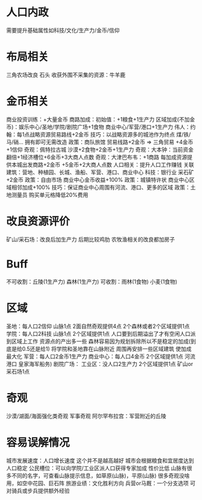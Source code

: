 # 人口内政
需要提升基础属性如科技/文化/生产力/金币/信仰

# 布局相关
三角农场改良
石头
收获外围不采集的资源：牛羊鹿

# 金币相关
商业投资训练：+大量金币
商路加成：初始值：+1粮食+1生产力
    区域加成(不加金币)：娱乐中心/圣地/学院/剧院广场+1食物    商业中心/军营/港口+1生产力
    伟人：约翰：每1点战略资源贸易路线+2金币
         技巧：以战略资源多的城池作为终点 煤/铁/马/硝... 拥有即可无需改造
    政策：商队旅馆 贸易线路+2金币 => 三角贸易 +4金币+1信仰
奇观：佩特拉古城 沙漠+2食物+2金币+1生产力
奇观：大本钟：当前资金翻倍+1经济槽位+6金币+3大商人点数
奇观：大津巴布韦：+1商路 每加成资源提供本城出发商路+2金币 +5金币+2大商人点数
人口相关：提升人口工作赚钱 
    关联建筑：营地、种植园、长城、渔船、军营、港口、商业中心
科技：银行业 采石矿+2金币
政策：自由市场 商业中心金币收益+100%
政策：城镇特许状 商业中心区域相邻加成+100%
    技巧：保证商业中心周围有河流、港口、更多的区域
政策：土地测量员 购买单元格降低20%费用

# 改良资源评价
矿山/采石场：改良后加生产力 后期比较鸡肋
农牧渔相关的改良都加房子

# Buff
不可收割：丘陵(1生产力) 森林(1生产力)
可收割：雨林(1食物) 小麦(1食物)

# 区域
圣地：每人口2信仰 山脉1点 2面自然奇观提供4点 2个森林或者2个区域提供1点
学院：每人口2科技 山脉1点 2个区域提供1点
    人口要到后期溢出了才有空闲人口派到区域上工作 资源点的产出多一些
    森林容易因为规划拆除所以不是稳定的加成(到底是给0.5还是给1)
    将学院和圣地靠在山脉附近 周围再安排一些区域建筑 使加成最大化
军营：每人口2金币1生产力
商业中心：每人口4金币 2个区域提供1点 河流 港口 皇家海军船务)
剧院广场：
工业区：没人口2生产力 2个区域提供1点 矿山or采石场1点

# 奇观
沙漠/湖面/海面强化类奇观
军事奇观 阿尔罕布拉宫：军营附近的丘陵

# 容易误解情况
城市发展速度：人口增长速度 这个并不是越高越好 城市会根据粮食和宜居度达到人口稳定
公民槽位：可以向学院/工业区派人口获得专家加成 性价比低
山脉有很多不同的名字，可查看山脉提示信息，如草原(山脉)，平原(山脉)
很多奇观没啥用，如空中花园、巨石阵
旅游业绩：文化胜利方向
兵营or马厩：一个分支选项 可对骑兵或步兵提供额外经验